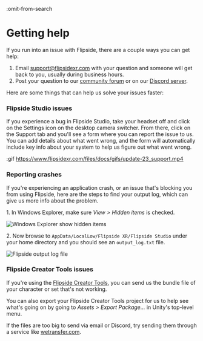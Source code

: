:omit-from-search

# Getting help

If you run into an issue with Flipside, there are a couple ways you can get help:

1. Email [support@flipsidexr.com](mailto:support@flipsidexr.com) with your question and someone will get back to you, usually during business hours.
2. Post your question to our [community forum](https://www.flipsidecommunity.com/forum) or on our [Discord server](https://discord.gg/q3n9ppA).

Here are some things that can help us solve your issues faster:

### Flipside Studio issues

If you experience a bug in Flipside Studio, take your headset off and click on the Settings icon on the desktop camera switcher. From there, click on the Support tab and you'll see a form where you can report the issue to us. You can add details about what went wrong, and the form will automatically include key info about your system to help us figure out what went wrong.

:gif https://www.flipsidexr.com/files/docs/gifs/update-23_support.mp4

### Reporting crashes

If you're experiencing an application crash, or an issue that's blocking you from using Flipside, here are the steps to find your output log, which can give us more info about the problem.

1\. In Windows Explorer, make sure _View > Hidden items_ is checked.

![Windows Explorer show hidden items](https://www.flipsidexr.com/files/docs/screenshots/windows-explorer-show-hidden-files.png)

2\. Now browse to `AppData/LocalLow/Flipside XR/Flipside Studio` under your home directory and you should see an `output_log.txt` file.

![Flipside output log file](https://www.flipsidexr.com/files/docs/screenshots/flipside-output-log-location.png)

### Flipside Creator Tools issues

If you're using the [Flipside Creator Tools](/docs/2021.1/creator-tools), you can send us the bundle file of your character or set that's not working.

You can also export your Flipside Creator Tools project for us to help see what's going on by going to _Assets > Export Package..._ in Unity's top-level menu.

If the files are too big to send via email or Discord, try sending them through a service like [wetransfer.com](https://wetransfer.com/).
